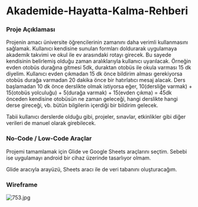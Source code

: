 # Akademide-Hayatta-Kalma-Rehberi
### Proje Açıklaması

Projenin amacı üniversite öğrencilerinin zamanını daha verimli kullanmasını sağlamak. Kullanıcı kendisine sunulan formları doldurarak uygulamaya akademik takvimi ve okul ile ev arasındaki rotayı girecek. Bu sayede kendisinin belirlemiş olduğu zaman aralıklarıyla kullanıcı uyarılacak. Örneğin evden otobüs durağına gitmesi 5dk, duraktan otobüs ile okula varması 15 dk diyelim. Kullanıcı evden çıkmadan 15 dk önce bildirim alması gerekiyorsa otobüs durağa varmadan 20 dakika önce bir hatırlatıcı mesaj alacak. Ders başlamadan 10 dk önce derslikte olmak istiyorsa eğer, 10(dersliğe varmak) + 15(otobüs yolculuğu) + 5(durağa varmak) + 15(evden çıkma) = 45dk önceden kendisine otobüsün ne zaman geleceği, hangi derslikte hangi derse gireceği, vb. bütün bilgilerin içerdiği bir bildirim gelecek.

Tabii kullanıcı derslerde olduğu gibi, projeler, sınavlar, etkinlikler gibi diğer verileri de manuel olarak girebilecek.

### No-Code / Low-Code Araçlar

Projemi tamamlamak için Glide ve Google Sheets araçlarını seçtim. Sebebi ise uygulamayı android bir cihaz üzerinde tasarlıyor olmam. 

Glide aracıyla arayüzü, Sheets aracı ile de veri tabanını oluşturacağım.

### Wireframe

![753.jpg](attachment:316f22f6-9800-4f6a-b17c-d1f3fa5c420f:753.jpg)
